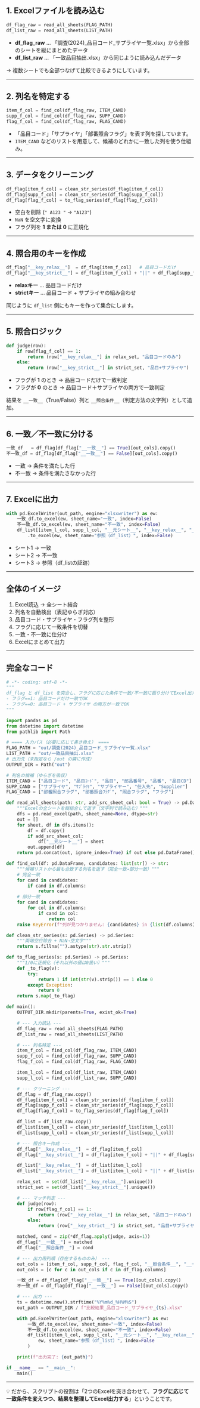 
## 1. Excelファイルを読み込む

```python
df_flag_raw = read_all_sheets(FLAG_PATH)
df_list_raw = read_all_sheets(LIST_PATH)
```

* **df\_flag\_raw** … 「調査(2024)\_品目コード\_サプライヤ一覧.xlsx」から全部のシートを縦にまとめたデータ
* **df\_list\_raw** … 「一致品目抽出.xlsx」から同じように読み込んだデータ

→ 複数シートでも全部つなげて比較できるようにしています。

---

## 2. 列名を特定する

```python
item_f_col = find_col(df_flag_raw, ITEM_CAND)
supp_f_col = find_col(df_flag_raw, SUPP_CAND)
flag_f_col = find_col(df_flag_raw, FLAG_CAND)
```

* 「品目コード」「サプライヤ」「部番照合フラグ」を表す列を探しています。
* `ITEM_CAND` などのリストを用意して、候補のどれかに一致した列を使う仕組み。

---

## 3. データをクリーニング

```python
df_flag[item_f_col] = clean_str_series(df_flag[item_f_col])
df_flag[supp_f_col] = clean_str_series(df_flag[supp_f_col])
df_flag[flag_f_col] = to_flag_series(df_flag[flag_f_col])
```

* 空白を削除 (`" A123 "` → `"A123"`)
* `NaN` を空文字に変換
* フラグ列を **1 または 0** に正規化

---

## 4. 照合用のキーを作成

```python
df_flag["__key_relax__"]  = df_flag[item_f_col]   # 品目コードだけ
df_flag["__key_strict__"] = df_flag[item_f_col] + "||" + df_flag[supp_f_col]  # 品目+サプライヤ
```

* **relaxキー** … 品目コードだけ
* **strictキー** … 品目コード + サプライヤの組み合わせ

同じように `df_list` 側にもキーを作って集合にします。

---

## 5. 照合ロジック

```python
def judge(row):
    if row[flag_f_col] == 1:
        return (row["__key_relax__"] in relax_set, "品目コードのみ")
    else:
        return (row["__key_strict__"] in strict_set, "品目+サプライヤ")
```

* フラグが **1** のとき → 品目コードだけで一致判定
* フラグが **0** のとき → 品目コード＋サプライヤの両方で一致判定

結果を `__一致__`（True/False）列と `__照合条件__`（判定方法の文字列）として追加。

---

## 6. 一致／不一致に分ける

```python
一致_df   = df_flag[df_flag["__一致__"] == True][out_cols].copy()
不一致_df = df_flag[df_flag["__一致__"] == False][out_cols].copy()
```

* 一致 → 条件を満たした行
* 不一致 → 条件を満たさなかった行

---

## 7. Excelに出力

```python
with pd.ExcelWriter(out_path, engine="xlsxwriter") as ew:
    一致_df.to_excel(ew, sheet_name="一致", index=False)
    不一致_df.to_excel(ew, sheet_name="不一致", index=False)
    df_list[[item_l_col, supp_l_col, "__元シート__", "__key_relax__", "__key_strict__"]] \
        .to_excel(ew, sheet_name="参照（df_list）", index=False)
```

* シート1 → 一致
* シート2 → 不一致
* シート3 → 参照（df\_listの証跡）

---

## 全体のイメージ

1. Excel読込 → 全シート結合
2. 列名を自動検出（表記ゆらぎ対応）
3. 品目コード・サプライヤ・フラグ列を整形
4. フラグに応じて一致条件を切替
5. 一致・不一致に仕分け
6. Excelにまとめて出力

---

## 完全なコード
```python
# -*- coding: utf-8 -*-
"""
df_flag と df_list を突合し、フラグに応じた条件で一致/不一致に振り分けてExcel出力するスクリプト
- フラグ==1: 品目コードだけ一致でOK
- フラグ==0: 品目コード + サプライヤ の両方が一致でOK
"""

import pandas as pd
from datetime import datetime
from pathlib import Path

# ==== 入力パス（必要に応じて書き換え） ====
FLAG_PATH = "out/調査(2024)_品目コード_サプライヤ一覧.xlsx"
LIST_PATH = "out/一致品目抽出.xlsx"
# 出力先（未指定なら /out の隣に作成）
OUTPUT_DIR = Path("out")

# 列名の候補（ゆらぎを吸収）
ITEM_CAND = ["品目コード", "品目ｺｰﾄﾞ", "品目", "部品番号", "品番", "品目CD"]
SUPP_CAND = ["サプライヤ", "ｻﾌﾟﾗｲﾔ", "サプライヤー", "仕入先", "Supplier"]
FLAG_CAND = ["部番照合フラグ", "部番照合ﾌﾗｸﾞ", "照合フラグ", "フラグ"]

def read_all_sheets(path: str, add_src_sheet_col: bool = True) -> pd.DataFrame:
    """Excelの全シートを縦結合して返す（文字列で読み込む）"""
    dfs = pd.read_excel(path, sheet_name=None, dtype=str)
    out = []
    for sheet, df in dfs.items():
        df = df.copy()
        if add_src_sheet_col:
            df["__元シート__"] = sheet
        out.append(df)
    return pd.concat(out, ignore_index=True) if out else pd.DataFrame()

def find_col(df: pd.DataFrame, candidates: list[str]) -> str:
    """候補リストから最も合致する列名を返す（完全一致→部分一致）"""
    # 完全一致
    for cand in candidates:
        if cand in df.columns:
            return cand
    # 部分一致
    for cand in candidates:
        for col in df.columns:
            if cand in col:
                return col
    raise KeyError(f"列が見つかりません: {candidates} in {list(df.columns)}")

def clean_str_series(s: pd.Series) -> pd.Series:
    """両端空白除去 + NaN→空文字"""
    return s.fillna("").astype(str).str.strip()

def to_flag_series(s: pd.Series) -> pd.Series:
    """1/0に正規化（それ以外の値は0扱い）"""
    def _to_flag(v):
        try:
            return 1 if int(str(v).strip()) == 1 else 0
        except Exception:
            return 0
    return s.map(_to_flag)

def main():
    OUTPUT_DIR.mkdir(parents=True, exist_ok=True)

    # --- 入力読込 ---
    df_flag_raw = read_all_sheets(FLAG_PATH)
    df_list_raw = read_all_sheets(LIST_PATH)

    # --- 列名特定 ---
    item_f_col = find_col(df_flag_raw, ITEM_CAND)
    supp_f_col = find_col(df_flag_raw, SUPP_CAND)
    flag_f_col = find_col(df_flag_raw, FLAG_CAND)

    item_l_col = find_col(df_list_raw, ITEM_CAND)
    supp_l_col = find_col(df_list_raw, SUPP_CAND)

    # --- クリーニング ---
    df_flag = df_flag_raw.copy()
    df_flag[item_f_col] = clean_str_series(df_flag[item_f_col])
    df_flag[supp_f_col] = clean_str_series(df_flag[supp_f_col])
    df_flag[flag_f_col] = to_flag_series(df_flag[flag_f_col])

    df_list = df_list_raw.copy()
    df_list[item_l_col] = clean_str_series(df_list[item_l_col])
    df_list[supp_l_col] = clean_str_series(df_list[supp_l_col])

    # --- 照合キー作成 ---
    df_flag["__key_relax__"]  = df_flag[item_f_col]
    df_flag["__key_strict__"] = df_flag[item_f_col] + "||" + df_flag[supp_f_col]

    df_list["__key_relax__"]  = df_list[item_l_col]
    df_list["__key_strict__"] = df_list[item_l_col] + "||" + df_list[supp_l_col]

    relax_set  = set(df_list["__key_relax__"].unique())
    strict_set = set(df_list["__key_strict__"].unique())

    # --- マッチ判定 ---
    def judge(row):
        if row[flag_f_col] == 1:
            return (row["__key_relax__"] in relax_set, "品目コードのみ")
        else:
            return (row["__key_strict__"] in strict_set, "品目+サプライヤ")

    matched, cond = zip(*df_flag.apply(judge, axis=1))
    df_flag["__一致__"] = matched
    df_flag["__照合条件__"] = cond

    # --- 出力用列順（存在するもののみ） ---
    out_cols = [item_f_col, supp_f_col, flag_f_col, "__照合条件__", "__一致__", "__元シート__"]
    out_cols = [c for c in out_cols if c in df_flag.columns]

    一致_df = df_flag[df_flag["__一致__"] == True][out_cols].copy()
    不一致_df = df_flag[df_flag["__一致__"] == False][out_cols].copy()

    # --- 出力 ---
    ts = datetime.now().strftime("%Y%m%d_%H%M%S")
    out_path = OUTPUT_DIR / f"比較結果_品目コード_サプライヤ_{ts}.xlsx"

    with pd.ExcelWriter(out_path, engine="xlsxwriter") as ew:
        一致_df.to_excel(ew, sheet_name="一致", index=False)
        不一致_df.to_excel(ew, sheet_name="不一致", index=False)
        df_list[[item_l_col, supp_l_col, "__元シート__", "__key_relax__", "__key_strict__"]].to_excel(
            ew, sheet_name="参照（df_list）", index=False
        )

    print(f"出力完了: {out_path}")

if __name__ == "__main__":
    main()
```

---


💡 だから、スクリプトの役割は「2つのExcelを突き合わせて、**フラグに応じて一致条件を変えつつ、結果を整理してExcel出力する**」ということです。


